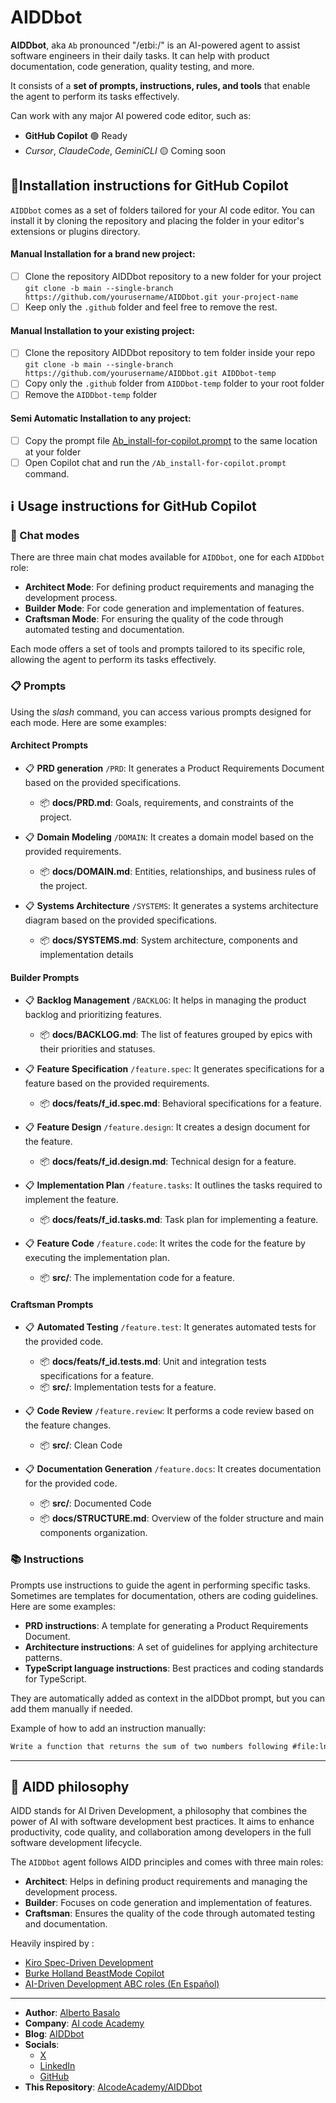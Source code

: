 # AIDDbot

**AIDDbot**, aka `Ab` pronounced "/eɪbi:/" is an AI-powered agent to assist software engineers in their daily tasks. It can help with product documentation, code generation, quality testing, and more.

It consists of a **set of prompts, instructions, rules, and tools** that enable the agent to perform its tasks effectively.

Can work with any major AI powered code editor, such as:

- **GitHub Copilot** 🟢 Ready
- _Cursor_, _ClaudeCode_, _GeminiCLI_ 🟡 Coming soon

## 🔌Installation instructions for GitHub Copilot

`AIDDbot` comes as a set of folders tailored for your AI code editor. You can install it by cloning the repository and placing the folder in your editor's extensions or plugins directory.

#### Manual Installation for a brand new project: 

- [ ] Clone the repository AIDDbot repository to a new folder for your project
`git clone -b main --single-branch https://github.com/yourusername/AIDDbot.git your-project-name`
- [ ] Keep only the `.github` folder and feel free to remove the rest.

#### Manual Installation to your existing project: 

- [ ] Clone the repository AIDDbot repository to tem folder inside your repo
`git clone -b main --single-branch https://github.com/yourusername/AIDDbot.git AIDDbot-temp`
- [ ] Copy only the `.github` folder from `AIDDbot-temp` folder to your root folder
- [ ] Remove the `AIDDbot-temp` folder

#### Semi Automatic Installation to any project:

- [ ] Copy the prompt file [Ab_install-for-copilot.prompt](.github/prompts/Ab_install-for-copilot.prompt.md) to the same location at your folder
- [ ] Open Copilot chat and run the `/Ab_install-for-copilot.prompt` command.

## ℹ️ Usage instructions for GitHub Copilot

### 🤖 Chat modes

There are three main chat modes available for `AIDDbot`, one for each `AIDDbot` role:

- **Architect Mode**: For defining product requirements and managing the development process.
- **Builder Mode**: For code generation and implementation of features.
- **Craftsman Mode**: For ensuring the quality of the code through automated testing and documentation.

Each mode offers a set of tools and prompts tailored to its specific role, allowing the agent to perform its tasks effectively.

### 📋 Prompts

Using the _slash_ command, you can access various prompts designed for each mode. Here are some examples:

#### Architect Prompts

- 📋 **PRD generation** `/PRD`: It generates a Product Requirements Document based on the provided specifications.
  - 📦 **docs/PRD.md**: Goals, requirements, and constraints of the project.

- 📋 **Domain Modeling** `/DOMAIN`: It creates a domain model based on the provided requirements.
  - 📦 **docs/DOMAIN.md**: Entities, relationships, and business rules of the project.

- 📋 **Systems Architecture** `/SYSTEMS`: It generates a systems architecture diagram based on the provided specifications.
  - 📦 **docs/SYSTEMS.md**: System architecture, components and implementation details
  
#### Builder Prompts 

- 📋 **Backlog Management** `/BACKLOG`: It helps in managing the product backlog and prioritizing features.
  - 📦 **docs/BACKLOG.md**: The list of features grouped by epics with their priorities and statuses.
  
- 📋 **Feature Specification** `/feature.spec`: It generates specifications for a feature based on the provided requirements.
  - 📦 **docs/feats/f_id.spec.md**: Behavioral specifications for a feature.
  
- 📋 **Feature Design** `/feature.design`: It creates a design document for the feature.
  - 📦 **docs/feats/f_id.design.md**: Technical design for a feature.

- 📋 **Implementation Plan** `/feature.tasks`: It outlines the tasks required to implement the feature.
  - 📦 **docs/feats/f_id.tasks.md**: Task plan for implementing a feature.

- 📋 **Feature Code** `/feature.code`: It writes the code for the feature by executing the implementation plan.
  - 📦 **src/**: The implementation code for a feature.

  
#### Craftsman Prompts

- 📋 **Automated Testing** `/feature.test`: It generates automated tests for the provided code.
  - 📦 **docs/feats/f_id.tests.md**: Unit and integration tests specifications for a feature.
  - 📦 **src/**: Implementation tests for a feature.
  
- 📋 **Code Review** `/feature.review`: It performs a code review based on the feature changes.
  - 📦 **src/**: Clean Code
  
- 📋 **Documentation Generation** `/feature.docs`: It creates documentation for the provided code.
  - 📦 **src/**: Documented Code
  - 📦 **docs/STRUCTURE.md**: Overview of the folder structure and main components organization.

### 📚 Instructions

Prompts use instructions to guide the agent in performing specific tasks. Sometimes are templates for documentation, others are coding guidelines. Here are some examples:

- **PRD instructions**: A template for generating a Product Requirements Document.
- **Architecture instructions**: A set of guidelines for applying architecture patterns.
- **TypeScript language instructions**: Best practices and coding standards for TypeScript.

They are automatically added as context in the aIDDbot prompt, but you can add them manually if needed.

Example of how to add an instruction manually:

```txt
Write a function that returns the sum of two numbers following #file:lng-typescript.instructions.md 
```

---

## 💭 AIDD philosophy

AIDD stands for AI Driven Development, a philosophy that combines the power of AI with software development best practices. It aims to enhance productivity, code quality, and collaboration among developers in the full software development lifecycle.

The `AIDDbot` agent follows AIDD principles and comes with three main roles:

- **Architect**: Helps in defining product requirements and managing the development process.
- **Builder**: Focuses on code generation and implementation of features.
- **Craftsman**: Ensures the quality of the code through automated testing and documentation.

Heavily inspired by : 

- [Kiro Spec-Driven Development](https://kiro.dev/docs/specs/)
- [Burke Holland BeastMode Copilot](https://burkeholland.github.io/posts/beast-mode-3-1/)
- [AI-Driven Development ABC roles (En Español)](https://aicode.academy/blog/es/el-abc-de-la-programacion-con-ia/)


---

- **Author**: [Alberto Basalo](https://albertobasalo.dev)
- **Company**: [AI code Academy](https://aicode.academy)
- **Blog**: [AIDDbot](https://aiddbot.com)
- **Socials**:
  - [X](https://x.com/albertobasalo)
  - [LinkedIn](https://www.linkedin.com/in/albertobasalo/)
  - [GitHub](https://github.com/albertobasalo)
- **This Repository**: [AIcodeAcademy/AIDDbot](https://github.com/AIcodeAcademy/AIDDbot)